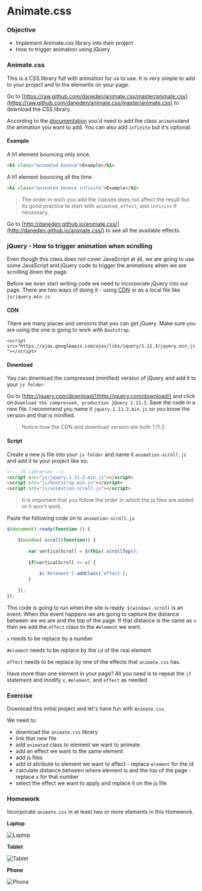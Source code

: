 # Animate.css

### Objective

* Implement Animate.css library into their project
* How to trigger animation using jQuery

### Animate.css

This is a CSS library full with animation for us to use. It is very simple to add to your project and to the elements on your page.

Go to [https://raw.github.com/daneden/animate.css/master/animate.css](https://raw.github.com/daneden/animate.css/master/animate.css) to download the CSS library.

According to the [documentation](https://github.com/daneden/animate.css) you'd need to add the class `animated`and the animation you want to add. You can also add `infinite` but it's optional.

#### Example

A h1 element bouncing only once.
```html
<h1 class="animated bounce">Example</h1>
```

A h1 element bouncing all the time.
```html
<h1 class="animated bounce infinite">Example</h1>
```

> The order in wich you add the classes does not affect the result but its good practice to start with `animated`, `effect`, and `infinite` if necessary.


Go to [http://daneden.github.io/animate.css/](http://daneden.github.io/animate.css/) to see all the available effects.

### jQuery - How to trigger animation when scrolling

Even though this class does not cover JavaScript at all, we are going to use some JavaScript and jQuery code to trigger the animations when we are scrolling down the page.

Before we even start writing code we need to incorporate jQuery into our page. There are two ways of doing it - using [CDN](https://en.wikipedia.org/wiki/Content_delivery_network) or as a local file like `js/jquery.min.js`.

#### CDN

There are many places and versions that you can get jQuery. Make sure you are using the one is going to work with `Bootstrap`.

`<script src="https://ajax.googleapis.com/ajax/libs/jquery/1.11.3/jquery.min.js"></script>`

#### Download

You can download the compressed (minified) version of jQuery and add it to your `js folder`.

Go to [http://jquery.com/download/](http://jquery.com/download/) and click on `Download the compressed, production jQuery 1.11.3`. Save the code in a new file. I recommend you name it `jquery.1.11.3.min.js` so you know the version and that is minified.

> Notice how the CDN and download version are both 1.11.3

#### Script

Create a new js file into your `js folder` and name it `animation-scroll.js` and add it to your project like so:

```html
<!-- JS Libraries -->
<script src="js/jquery.1.11.3.min.js"></script>
<script src="js/bootstrap.min.js"></script>
<script src="js/animation-scroll.js"></script>
```

> It is important that you follow the order in which the js files are added or it won't work.

Paste the following code on to `animation-scroll.js`

```js
$(document).ready(function () {

    $(window).scroll(function() {
    
        var verticalScroll = $(this).scrollTop();
        
        if(verticalScroll >= x) {
        
            $('#element').addClass('effect');
        }
    
    });
});
```
This code is going to run when the site is ready. `$(window).scroll` is an event. When this event happens we are going to capture the distance between we we are and the top of the page. If that distance is the same as `x` then we add the `effect` class to the `#element` we want.

`x` needs to be replace by a number

`#element` needs to be replace by the `id` of the real element

`effect` needs to be replace by one of the effects that `animate.css` has.

Have more than one element in your page? All you need is to repeat the `if` statement and modify `x`, `#element`, and `effect` as needed.

### Exercise

Download this initial project and let's have fun with `Animate.css`. 

We need to:
* download the `animate.css` library
* link that new file
* add `animated` class to element we want to animate
* add an effect we want to the same element
* add js files
* add id attribute to element we want to affect - replace `element` for the id
* calculate distance between where element is and the top of the page - replace x for that number
* select the effect we want to apply and replace it on the js file

### Homework

Incorporate `animate.css` in at least two or more elements in this Homework.

**Laptop**

![Laptop](../images/16/laptop.jpg)

**Tablet**

![Tablet](../images/16/tablet.jpg)

**Phone**

![Phone](../images/16/phone.jpg)

